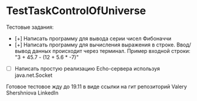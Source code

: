 # TestTaskControlOfUniverse
Тестовые задания:
- [+] Написать программу для вывода серии чисел Фибоначчи
- [+] Написать программу для вычисления выражения в строке. 
Ввод/вывод данных происходит через терминал. Пример входной строки: "3 + 45.7 - (12 + 5.6 * -7)"
- [ ] Написать простую реализацию Echo-сервера используя java.net.Socket

Готовое тестовое жду до 19.11 в виде ссылки на гит репозиторий
Valery Shershniova  LinkedIn